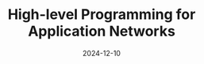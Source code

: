 ---
title: "High-level Programming for Application Networks"
abbr: "NSDI '25"
periodical: "The 22nd USENIX Symposium on Networked Systems Design and Implementation"
selected: "yes"
date: 2024-12-10

authors:
- Xiangfeng Zhu
- Yuyao Wang
- Banruo Liu
- Yongtong Wu
- Nikola Bojanic
- Jingrong Chen
- Gilbert Bernstein
- Arvind Krishnamurthy
- Sam Kumar
- Ratul Mahajan
- Danyang Zhuo

url_paper: pubs/nsdi2025_appnet.pdf
url_slides: slides/appnet_nsdi2025.pdf
url_github: appnet-org/appnet
url_website: https://appnet.wiki

publication_types: ["1"]

tags: ["selected"]
---